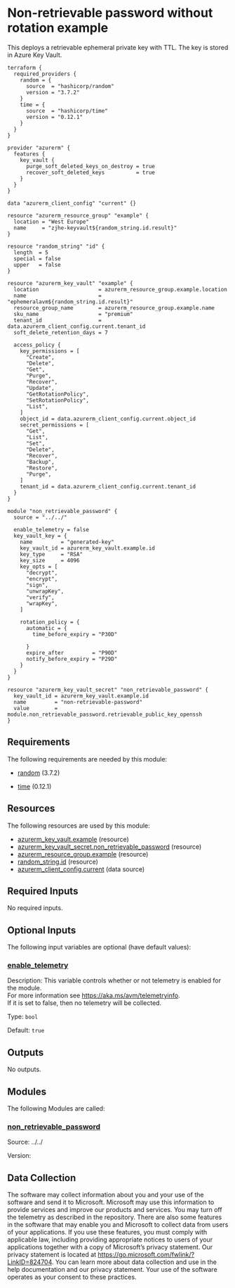 <!-- BEGIN_TF_DOCS -->
# Non-retrievable password without rotation example

This deploys a retrievable ephemeral private key with TTL. The key is stored in Azure Key Vault.

```hcl
terraform {
  required_providers {
    random = {
      source  = "hashicorp/random"
      version = "3.7.2"
    }
    time = {
      source  = "hashicorp/time"
      version = "0.12.1"
    }
  }
}

provider "azurerm" {
  features {
    key_vault {
      purge_soft_deleted_keys_on_destroy = true
      recover_soft_deleted_keys          = true
    }
  }
}

data "azurerm_client_config" "current" {}

resource "azurerm_resource_group" "example" {
  location = "West Europe"
  name     = "zjhe-keyvault${random_string.id.result}"
}

resource "random_string" "id" {
  length  = 5
  special = false
  upper   = false
}

resource "azurerm_key_vault" "example" {
  location                   = azurerm_resource_group.example.location
  name                       = "ephemeralavm${random_string.id.result}"
  resource_group_name        = azurerm_resource_group.example.name
  sku_name                   = "premium"
  tenant_id                  = data.azurerm_client_config.current.tenant_id
  soft_delete_retention_days = 7

  access_policy {
    key_permissions = [
      "Create",
      "Delete",
      "Get",
      "Purge",
      "Recover",
      "Update",
      "GetRotationPolicy",
      "SetRotationPolicy",
      "List",
    ]
    object_id = data.azurerm_client_config.current.object_id
    secret_permissions = [
      "Get",
      "List",
      "Set",
      "Delete",
      "Recover",
      "Backup",
      "Restore",
      "Purge",
    ]
    tenant_id = data.azurerm_client_config.current.tenant_id
  }
}

module "non_retrievable_password" {
  source = "../../"

  enable_telemetry = false
  key_vault_key = {
    name         = "generated-key"
    key_vault_id = azurerm_key_vault.example.id
    key_type     = "RSA"
    key_size     = 4096
    key_opts = [
      "decrypt",
      "encrypt",
      "sign",
      "unwrapKey",
      "verify",
      "wrapKey",
    ]

    rotation_policy = {
      automatic = {
        time_before_expiry = "P30D"

      }
      expire_after         = "P90D"
      notify_before_expiry = "P29D"
    }
  }
}

resource "azurerm_key_vault_secret" "non_retrievable_password" {
  key_vault_id = azurerm_key_vault.example.id
  name         = "non-retrievable-password"
  value        = module.non_retrievable_password.retrievable_public_key_openssh
}
```

<!-- markdownlint-disable MD033 -->
## Requirements

The following requirements are needed by this module:

- <a name="requirement_random"></a> [random](#requirement\_random) (3.7.2)

- <a name="requirement_time"></a> [time](#requirement\_time) (0.12.1)

## Resources

The following resources are used by this module:

- [azurerm_key_vault.example](https://registry.terraform.io/providers/hashicorp/azurerm/latest/docs/resources/key_vault) (resource)
- [azurerm_key_vault_secret.non_retrievable_password](https://registry.terraform.io/providers/hashicorp/azurerm/latest/docs/resources/key_vault_secret) (resource)
- [azurerm_resource_group.example](https://registry.terraform.io/providers/hashicorp/azurerm/latest/docs/resources/resource_group) (resource)
- [random_string.id](https://registry.terraform.io/providers/hashicorp/random/3.7.2/docs/resources/string) (resource)
- [azurerm_client_config.current](https://registry.terraform.io/providers/hashicorp/azurerm/latest/docs/data-sources/client_config) (data source)

<!-- markdownlint-disable MD013 -->
## Required Inputs

No required inputs.

## Optional Inputs

The following input variables are optional (have default values):

### <a name="input_enable_telemetry"></a> [enable\_telemetry](#input\_enable\_telemetry)

Description: This variable controls whether or not telemetry is enabled for the module.  
For more information see <https://aka.ms/avm/telemetryinfo>.  
If it is set to false, then no telemetry will be collected.

Type: `bool`

Default: `true`

## Outputs

No outputs.

## Modules

The following Modules are called:

### <a name="module_non_retrievable_password"></a> [non\_retrievable\_password](#module\_non\_retrievable\_password)

Source: ../../

Version:

<!-- markdownlint-disable-next-line MD041 -->
## Data Collection

The software may collect information about you and your use of the software and send it to Microsoft. Microsoft may use this information to provide services and improve our products and services. You may turn off the telemetry as described in the repository. There are also some features in the software that may enable you and Microsoft to collect data from users of your applications. If you use these features, you must comply with applicable law, including providing appropriate notices to users of your applications together with a copy of Microsoft’s privacy statement. Our privacy statement is located at <https://go.microsoft.com/fwlink/?LinkID=824704>. You can learn more about data collection and use in the help documentation and our privacy statement. Your use of the software operates as your consent to these practices.
<!-- END_TF_DOCS -->